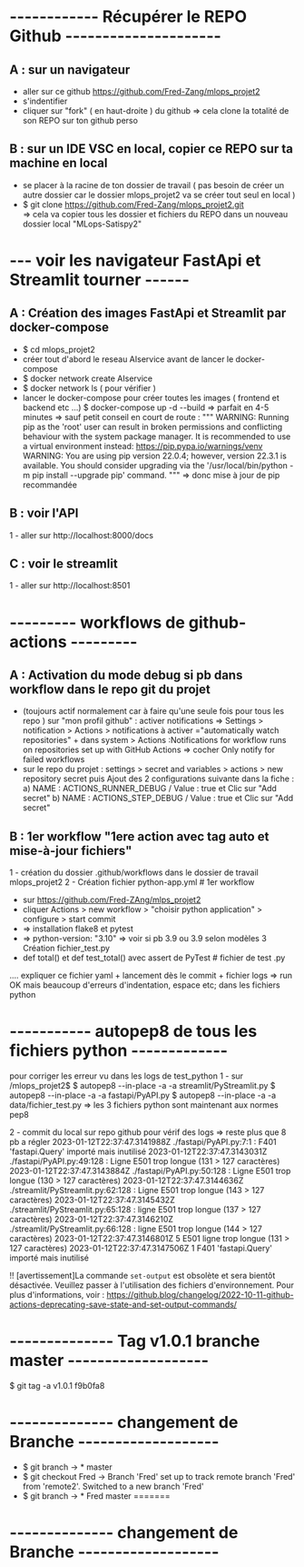 # ------------ Récupérer le REPO Github --------------------- #

## A : sur un navigateur
 - aller sur ce github https://github.com/Fred-Zang/mlops_projet2
 - s'indentifier 
 - cliquer sur "fork" ( en haut-droite ) du github 
    => cela clone la totalité de son REPO sur ton github perso

## B : sur un IDE VSC en local, copier ce REPO sur ta machine en local
 - se placer à la racine de ton dossier de travail ( pas besoin de créer un autre dossier car le dossier mlops_projet2 va se créer tout seul en local )
 - $ git clone https://github.com/Fred-Zang/mlops_projet2.git  
    => cela va copier tous les dossier et fichiers du REPO dans un nouveau dossier local "MLops-Satispy2"

# --- voir les navigateur FastApi et Streamlit tourner ------ #
## A : Création des images FastApi et Streamlit par docker-compose
 - $ cd mlops_projet2
 - créer tout d'abord le reseau AIservice avant de lancer le docker-compose    
 - $ docker network create AIservice
 - $ docker network ls   ( pour vérifier )
 - lancer le docker-compose pour créer toutes les images ( frontend et backend etc ...)
    $ docker-compose up -d --build
    => parfait en 4-5 minutes
    => sauf petit conseil en court de route :
    """ WARNING: Running pip as the 'root' user can result in broken permissions and conflicting behaviour with the system package manager. 
    It is recommended to use a virtual environment instead: https://pip.pypa.io/warnings/venv
    WARNING: You are using pip version 22.0.4; however, version 22.3.1 is available.
    You should consider upgrading via the '/usr/local/bin/python -m pip install --upgrade pip' command. """
    => donc mise à jour de pip recommandée

## B : voir l'API
1 - aller sur http://localhost:8000/docs

## C :  voir le streamlit
1 - aller sur http://localhost:8501


# --------- workflows de github-actions --------- #
## A : Activation du mode debug si pb dans workflow dans le repo git du projet
* (toujours actif normalement car à faire qu'une seule fois pour tous les repo )
sur "mon profil github" : activer notifications  => Settings > notification > Actions > notifications à activer ="automatically watch repositories" + dans system > Actions :Notifications for workflow runs on repositories set up with GitHub Actions => cocher Only notify for failed workflows
* sur le repo du projet : settings > secret and variables > actions > new repository secret
puis  Ajout des 2 configurations suivante dans la fiche : 
a) NAME : ACTIONS_RUNNER_DEBUG  / Value : true  et Clic sur "Add secret"
b) NAME : ACTIONS_STEP_DEBUG  / Value : true  et Clic sur "Add secret"


## B : 1er workflow "1ere action avec tag auto et mise-à-jour fichiers"
1 - création du dossier .github/workflows dans le dossier de travail mlops_projet2
2 -	Création fichier python-app.yml  # 1er workflow
- sur https://github.com/Fred-ZAng/mlps_projet2
- cliquer Actions > new workflow > "choisir python application" > configure > start commit
-	=> installation flake8 et pytest
-	=> python-version: "3.10"  => voir si pb 3.9 ou 3.9 selon modèles
3	Création fichier_test.py
-	def total() et def test_total() avec assert de PyTest # fichier de test .py

.... expliquer ce fichier yaml + lancement dès le commit + fichier logs => run OK mais beaucoup d'erreurs 
d'indentation, espace etc; dans les fichiers python


# -----------  autopep8 de tous les fichiers python -------------
pour corriger les erreur vu dans les logs de test_python
1 - sur /mlops_projet2$ 
$ autopep8 --in-place -a -a streamlit/PyStreamlit.py
$ autopep8 --in-place -a -a fastapi/PyAPI.py
$ autopep8 --in-place -a -a data/fichier_test.py
=> les 3 fichiers python sont maintenant aux normes pep8

2 - commit du local sur repo github pour vérif des logs
=> reste plus que 8 pb a régler
2023-01-12T22:37:47.3141988Z ./fastapi/PyAPI.py:7:1 : F401 'fastapi.Query' importé mais inutilisé
2023-01-12T22:37:47.3143031Z ./fastapi/PyAPI.py:49:128 : Ligne E501 trop longue (131 > 127 caractères)
2023-01-12T22:37:47.3143884Z ./fastapi/PyAPI.py:50:128 : Ligne E501 trop longue (130 > 127 caractères)
2023-01-12T22:37:47.3144636Z ./streamlit/PyStreamlit.py:62:128 : Ligne E501 trop longue (143 > 127 caractères)
2023-01-12T22:37:47.3145432Z ./streamlit/PyStreamlit.py:65:128 : ligne E501 trop longue (137 > 127 caractères)
2023-01-12T22:37:47.3146210Z ./streamlit/PyStreamlit.py:66:128 : ligne E501 trop longue (144 > 127 caractères)
2023-01-12T22:37:47.3146801Z 5 E501 ligne trop longue (131 > 127 caractères)
2023-01-12T22:37:47.3147506Z 1 F401 'fastapi.Query' importé mais inutilisé

!! [avertissement]La commande `set-output` est obsolète et sera bientôt désactivée. Veuillez passer à l'utilisation des fichiers d'environnement. Pour plus d'informations, voir : https://github.blog/changelog/2022-10-11-github-actions-deprecating-save-state-and-set-output-commands/




# -------------- Tag v1.0.1 branche master -------------------

$ git tag -a v1.0.1 f9b0fa8



# -------------- changement de Branche -------------------

-	$ git branch  -> * master
-	$ git checkout Fred -> Branch 'Fred' set up to track remote branch 'Fred' from 'remote2'.
            Switched to a new branch 'Fred'
-	$ git branch   -> * Fred    	   master
=======
# -------------- changement de Branche -------------------




